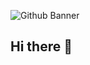 ![Github Banner](https://adminvc.ucla.edu/sites/default/files/styles/sf_hero_banner_molecule/public/media/images/220713_UCLABanners_-4.jpg?h=e459f0e1&itok=pGYJAw6m)
## Hi there 👋

<!--
**JonOuyang/JonOuyang** is a ✨ _special_ ✨ repository because its `README.md` (this file) appears on your GitHub profile.

Here are some ideas to get you started:

- 🔭 I’m currently working on ...
- 🌱 I’m currently learning ...
- 👯 I’m looking to collaborate on ...
- 🤔 I’m looking for help with ...
- 💬 Ask me about ...
- 📫 How to reach me: ...
- 😄 Pronouns: ...
- ⚡ Fun fact: ...
-->
